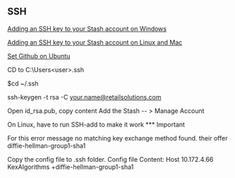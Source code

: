 ## SSH ##

[Adding an SSH key to your Stash account on Windows](https://confluence.atlassian.com/display/STASH028/Adding+an+SSH+key+to+your+Stash+account+on+Windows)

[Adding an SSH key to your Stash account on Linux and Mac](https://confluence.atlassian.com/display/STASH028/Adding+an+SSH+key+to+your+Stash+account+on+Linux+and+Mac)

[Set Github on Ubuntu](http://www.ubuntumanual.org/posts/393/how-to-setup-and-use-github-in-ubuntu)

CD to
C:\Users\<user>\.ssh

$cd ~/.ssh

ssh-keygen -t rsa -C your.name@retailsolutions.com

Open id_rsa.pub, copy content
Add the Stash -- > Manage Account

On Linux, have to run SSH-add to make it work *** Important

For this error message
no matching key exchange method found. their offer diffie-hellman-group1-sha1

Copy the config file to .ssh folder. Config file Content:
Host 10.172.4.66
     KexAlgorithms +diffie-hellman-group1-sha1
